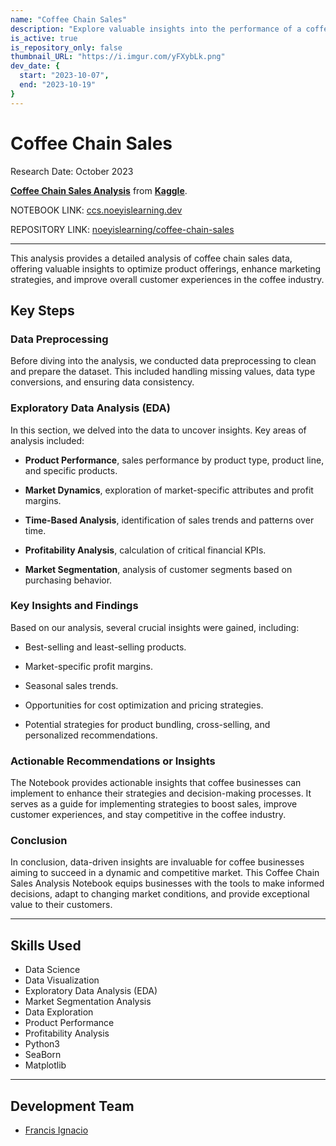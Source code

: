 ```yaml
---
name: "Coffee Chain Sales"
description: "Explore valuable insights into the performance of a coffee chain across various locations, including key attributes such as Area Code, COGS, Profit, Sales, and more. Dive into sales trends, financial performance, and market dynamics."
is_active: true
is_repository_only: false
thumbnail_URL: "https://i.imgur.com/yFXybLk.png"
dev_date: {
  start: "2023-10-07",
  end: "2023-10-19"
}
---
```

# Coffee Chain Sales

Research Date: October 2023

**[Coffee Chain Sales Analysis](https://www.kaggle.com/datasets/amruthayenikonda/coffee-chain-sales-dataset/data)** from **[Kaggle](https://www.kaggle.com)**.

NOTEBOOK LINK: [ccs.noeyislearning.dev](https://ccs.noeyislearning.dev/)

REPOSITORY LINK: [noeyislearning/coffee-chain-sales](https://github.com/noeyislearning/coffee-chain-sales)

---

This analysis provides a detailed analysis of coffee chain sales data, offering valuable insights to optimize product offerings, enhance marketing strategies, and improve overall customer experiences in the coffee industry.

## Key Steps

### Data Preprocessing

Before diving into the analysis, we conducted data preprocessing to clean and prepare the dataset. This included handling missing values, data type conversions, and ensuring data consistency.

### Exploratory Data Analysis (EDA)

In this section, we delved into the data to uncover insights. Key areas of analysis included:

- **Product Performance**, sales performance by product type, product line, and specific products.

- **Market Dynamics**, exploration of market-specific attributes and profit margins.

- **Time-Based Analysis**, identification of sales trends and patterns over time.

- **Profitability Analysis**, calculation of critical financial KPIs.

- **Market Segmentation**, analysis of customer segments based on purchasing behavior.

### Key Insights and Findings

Based on our analysis, several crucial insights were gained, including:

- Best-selling and least-selling products.

- Market-specific profit margins.

- Seasonal sales trends.

- Opportunities for cost optimization and pricing strategies.

- Potential strategies for product bundling, cross-selling, and personalized recommendations.

### Actionable Recommendations or Insights

The Notebook provides actionable insights that coffee businesses can implement to enhance their strategies and decision-making processes. It serves as a guide for implementing strategies to boost sales, improve customer experiences, and stay competitive in the coffee industry.

### Conclusion

In conclusion, data-driven insights are invaluable for coffee businesses aiming to succeed in a dynamic and competitive market. This Coffee Chain Sales Analysis Notebook equips businesses with the tools to make informed decisions, adapt to changing market conditions, and provide exceptional value to their customers.

---

## Skills Used

- Data Science
- Data Visualization
- Exploratory Data Analysis (EDA)
- Market Segmentation Analysis
- Data Exploration
- Product Performance
- Profitability Analysis
- Python3
- SeaBorn
- Matplotlib

---

## Development Team

- [Francis Ignacio](https://www.linkedin.com/in/noeyislearning/)
